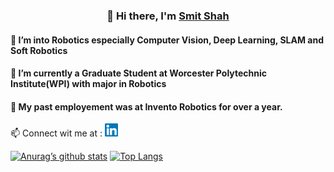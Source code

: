 
<h3 align="center">
  👋 Hi there, I'm <a href="https://sites.google.com/view/smitmshah/about?authuser=1" target="_blank" rel="noreferrer">Smit Shah</a>
</h3>
<h4 align="left">
  👀 I’m into Robotics especially Computer Vision, Deep Learning, SLAM and Soft Robotics
</h4>
<h4 align="left">
🌱 I’m currently a Graduate Student at Worcester Polytechnic Institute(WPI) with major in Robotics
</h4>
<h4 align="left">
💞️ My past employement was at Invento Robotics for over a year.
</h4>
📫 Connect wit me at  :  <a href="https://www.linkedin.com/in/smit-shah-b11724171/"><img src="https://raw.githubusercontent.com/Smshah30/Smshah30/main/images/linkedin.svg" alt="Smit Shah | LinkedIn" width="21px"/></a>
<!--<a href="https://mail.google.com/a/smitshah30999.gmail/#inbox/"><img src="https://raw.githubusercontent.com/Smshah30/Smshah30/main/images/icons8-gmail.svg" alt="Smit Shah | LinkedIn" width="21px"/></a> --> 
  
[![Anurag’s github stats](https://github-readme-stats.vercel.app/api?username=Smshah30)](https://github.com/Smshah30) [![Top Langs](https://github-readme-stats.vercel.app/api/top-langs/?username=Smshah30&layout=compact)](https://github.com/Smshah30)
<!---
Smshah30/Smshah30 is a ✨ special ✨ repository because its `README.md` (this file) appears on your GitHub profile.
You can click the Preview link to take a look at your changes.
--->
